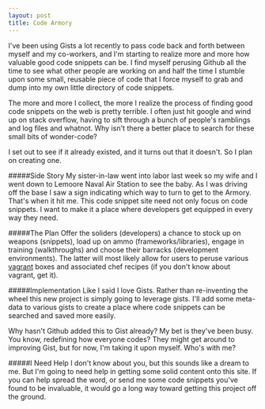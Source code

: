```yaml
---
layout: post
title: Code Armory
---
```


I've been using Gists a lot recently to pass code back and forth between
myself and my co-workers, and I'm starting to realize more and more how
valuable good code snippets can be. I find myself perusing Github all
the time to see what other people are working on and half the time I
stumble upon some small, reusable piece of code that I force myself to
grab and dump into my own little directory of code snippets.

The more and more I collect, the more I realize the process of finding
good code snippets on the web is pretty terrible. I often just hit
google and wind up on stack overflow, having to sift through a bunch of
people's ramblings and log files and whatnot. Why isn't there a better
place to search for these small bits of wonder-code?

I set out to see if it already existed, and it turns out that it
doesn't. So I plan on creating one. 

#####Side Story
My sister-in-law went into labor last week so my wife and I
went down to Lemoore Naval Air Station to see the baby. As I was driving
off the base I saw a sign indicating which way to turn to get to the
Armory. That's when it hit me. This code snippet site need not only
focus on code snippets. I want to make it a place where developers get
equipped in every way they need.

#####The Plan
Offer the soliders (developers) a chance to stock up on weapons
(snippets), load up on ammo (frameworks/libraries), engage in training
(walkthroughs) and choose their
barracks (development environments). The latter will most likely allow
for users to peruse various [vagrant](http://vagrantup.com) boxes and
associated chef recipes (if you don't know about vagrant, get it).

#####Implementation
Like I said I love Gists. Rather than re-inventing the wheel 
this new project is simply going to
leverage gists. I'll add some meta-data to various gists to create a place
where code snippets can be searched and saved more easily.

Why hasn't Github added this to Gist already? My bet is they've been
busy. You know, redefining how everyone codes? They might
get around to improving Gist, but for now, I'm taking it upon myself.
Who's with me?

#####I Need Help
I don't know about you, but this sounds like a dream to me. But I'm
going to need help in getting some solid content onto this site. If you
can help spread the word, or send me some code snippets you've found to
be invaluable, it would go a long way toward getting this project off
the ground.
